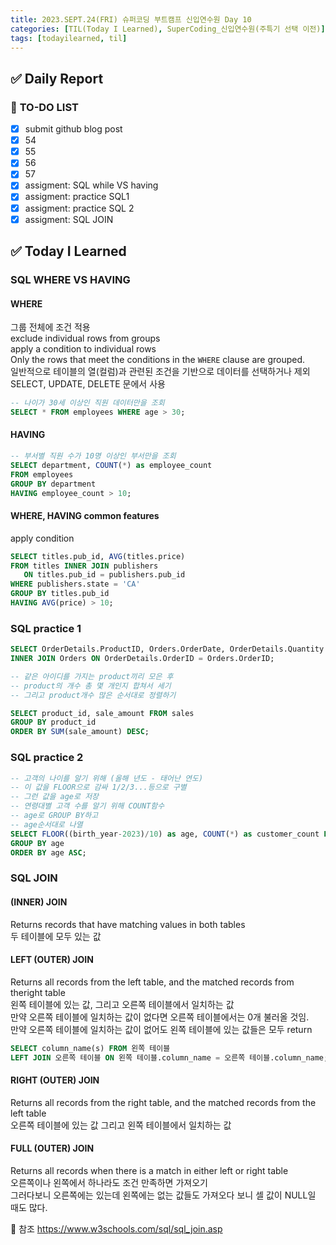 ```yaml
---
title: 2023.SEPT.24(FRI) 슈퍼코딩 부트캠프 신입연수원 Day 10
categories: [TIL(Today I Learned), SuperCoding_신입연수원(주특기 선택 이전)]
tags: [todayilearned, til]
---
```


## ✅ Daily Report

### 📌 **TO-DO LIST**

- [x] submit github blog post
- [x] 54
- [x] 55
- [x] 56
- [x] 57
- [x] assigment: SQL while VS having
- [x] assigment: practice SQL1
- [x] assigment: practice SQL 2
- [x] assigment: SQL JOIN

## ✅ Today I Learned

### SQL WHERE VS HAVING

#### WHERE

그룹 전체에 조건 적용  
exclude individual rows from groups  
apply a condition to individual rows  
Only the rows that meet the conditions in the `WHERE` clause are grouped.  
일반적으로 테이블의 열(컬럼)과 관련된 조건을 기반으로 데이터를 선택하거나 제외  
SELECT, UPDATE, DELETE 문에서 사용

```sql
-- 나이가 30세 이상인 직원 데이터만을 조회
SELECT * FROM employees WHERE age > 30;
```

#### HAVING

```sql
-- 부서별 직원 수가 10명 이상인 부서만을 조회
SELECT department, COUNT(*) as employee_count
FROM employees
GROUP BY department
HAVING employee_count > 10;
```

#### WHERE, HAVING common features

apply condition

```sql
SELECT titles.pub_id, AVG(titles.price)
FROM titles INNER JOIN publishers
   ON titles.pub_id = publishers.pub_id
WHERE publishers.state = 'CA'
GROUP BY titles.pub_id
HAVING AVG(price) > 10;
```

### SQL practice 1

```sql
SELECT OrderDetails.ProductID, Orders.OrderDate, OrderDetails.Quantity FROM OrderDetails
INNER JOIN Orders ON OrderDetails.OrderID = Orders.OrderID;
```

```sql
-- 같은 아이디를 가지는 product끼리 모은 후
-- product의 개수 총 몇 개인지 합쳐서 세기
-- 그리고 product개수 많은 순서대로 정렬하기

SELECT product_id, sale_amount FROM sales
GROUP BY product_id
ORDER BY SUM(sale_amount) DESC;
```

### SQL practice 2

```sql
-- 고객의 나이를 알기 위해 (올해 년도 - 태어난 연도)
-- 이 값을 FLOOR으로 감싸 1/2/3...등으로 구별
-- 그런 값을 age로 저장
-- 연령대별 고객 수를 알기 위해 COUNT함수
-- age로 GROUP BY하고
-- age순서대로 나열
SELECT FLOOR((birth_year-2023)/10) as age, COUNT(*) as customer_count FROM customers
GROUP BY age
ORDER BY age ASC;
```

### SQL JOIN

#### (INNER) JOIN

Returns records that have matching values in both tables  
두 테이블에 모두 있는 값

#### LEFT (OUTER) JOIN

Returns all records from the left table, and the matched records from theright table  
왼쪽 테이블에 있는 값, 그리고 오른쪽 테이블에서 일치하는 값  
만약 오른쪽 테이블에 일치하는 값이 없다면 오른쪽 테이블에서는 0개 불러올 것임.  
만약 오른쪽 테이블에 일치하는 값이 없어도 왼쪽 테이블에 있는 값들은 모두 return

```sql
SELECT column_name(s) FROM 왼쪽 테이블
LEFT JOIN 오른쪽 테이블 ON 왼쪽 테이블.column_name = 오른쪽 테이블.column_name;
```

#### RIGHT (OUTER) JOIN

Returns all records from the right table, and the matched records from the left table  
오른쪽 테이블에 있는 값 그리고 왼쪽 테이블에서 일치하는 값

#### FULL (OUTER) JOIN

Returns all records when there is a match in either left or right table  
오른쪽이나 왼쪽에서 하나라도 조건 만족하면 가져오기  
그러다보니 오른쪽에는 있는데 왼쪽에는 없는 값들도 가져오다 보니 셀 값이 NULL일 때도 많다.

💟 참조
<https://www.w3schools.com/sql/sql_join.asp>
